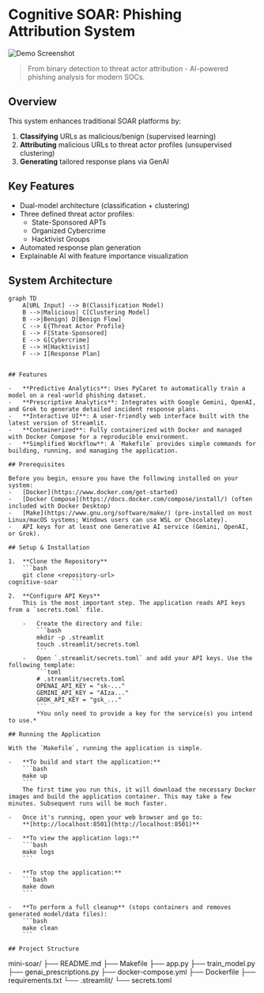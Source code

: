 # Cognitive SOAR: Phishing Attribution System

![Demo Screenshot](demo.png)

> From binary detection to threat actor attribution - AI-powered phishing analysis for modern SOCs.

## **Overview**
This system enhances traditional SOAR platforms by:
1. **Classifying** URLs as malicious/benign (supervised learning)
2. **Attributing** malicious URLs to threat actor profiles (unsupervised clustering)
3. **Generating** tailored response plans via GenAI

## **Key Features**
- Dual-model architecture (classification + clustering)
- Three defined threat actor profiles:
  - State-Sponsored APTs
  - Organized Cybercrime
  - Hacktivist Groups
- Automated response plan generation
- Explainable AI with feature importance visualization

## **System Architecture**
```mermaid
graph TD
    A[URL Input] --> B(Classification Model)
    B -->|Malicious| C[Clustering Model]
    B -->|Benign| D[Benign Flow]
    C --> E{Threat Actor Profile}
    E --> F[State-Sponsored]
    E --> G[Cybercrime]
    E --> H[Hacktivist]
    F --> I[Response Plan]


## Features

-   **Predictive Analytics**: Uses PyCaret to automatically train a model on a real-world phishing dataset.
-   **Prescriptive Analytics**: Integrates with Google Gemini, OpenAI, and Grok to generate detailed incident response plans.
-   **Interactive UI**: A user-friendly web interface built with the latest version of Streamlit.
-   **Containerized**: Fully containerized with Docker and managed with Docker Compose for a reproducible environment.
-   **Simplified Workflow**: A `Makefile` provides simple commands for building, running, and managing the application.

## Prerequisites

Before you begin, ensure you have the following installed on your system:
-   [Docker](https://www.docker.com/get-started)
-   [Docker Compose](https://docs.docker.com/compose/install/) (often included with Docker Desktop)
-   [Make](https://www.gnu.org/software/make/) (pre-installed on most Linux/macOS systems; Windows users can use WSL or Chocolatey).
-   API keys for at least one Generative AI service (Gemini, OpenAI, or Grok).

## Setup & Installation

1.  **Clone the Repository**
    ```bash
    git clone <repository-url>
cognitive-soar    ```

2.  **Configure API Keys**
    This is the most important step. The application reads API keys from a `secrets.toml` file.

    -   Create the directory and file:
        ```bash
        mkdir -p .streamlit
        touch .streamlit/secrets.toml
        ```
    -   Open `.streamlit/secrets.toml` and add your API keys. Use the following template:
        ```toml
        # .streamlit/secrets.toml
        OPENAI_API_KEY = "sk-..."
        GEMINI_API_KEY = "AIza..."
        GROK_API_KEY = "gsk_..."
        ```
        *You only need to provide a key for the service(s) you intend to use.*

## Running the Application

With the `Makefile`, running the application is simple.

-   **To build and start the application:**
    ```bash
    make up
    ```
    The first time you run this, it will download the necessary Docker images and build the application container. This may take a few minutes. Subsequent runs will be much faster.

-   Once it's running, open your web browser and go to:
    **[http://localhost:8501](http://localhost:8501)**

-   **To view the application logs:**
    ```bash
    make logs
    ```

-   **To stop the application:**
    ```bash
    make down
    ```

-   **To perform a full cleanup** (stops containers and removes generated model/data files):
    ```bash
    make clean
    ```

## Project Structure
```
mini-soar/
├── README.md
├── Makefile
├── app.py
├── train_model.py
├── genai_prescriptions.py
├── docker-compose.yml
├── Dockerfile
├── requirements.txt
└── .streamlit/
    └── secrets.toml
```
